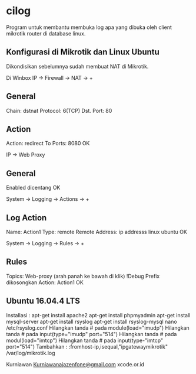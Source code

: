 # cilog
Program untuk membantu membuka log apa yang dibuka oleh client mikrotik router di database linux.

Konfigurasi di Mikrotik dan Linux Ubuntu
----------------------------------------

Dikondisikan sebelumnya sudah membuat NAT di Mikrotik. 

Di Winbox
IP -> Firewall -> NAT -> +

General
-------
Chain: dstnat
Protocol: 6(TCP)
Dst. Port: 80

Action
------
Action: redirect
To Ports: 8080
OK

IP -> Web Proxy

General
-------
Enabled dicentang 
OK

System -> Logging -> Actions -> +

Log Action
---------- 

Name: Action1
Type: remote
Remote Address: ip addresss linux ubuntu
OK

System -> Logging -> Rules -> +

Rules
----- 
Topics: Web-proxy (arah panah ke bawah di klik)
        !Debug
Prefix dikosongkan
Action: Action1
OK

Ubuntu 16.04.4 LTS
------------------

Installasi :
apt-get install apache2
apt-get install phpmyadmin
apt-get install mysql-server
apt-get install rsyslog
apt-get install rsyslog-mysql
nano /etc/rsyslog.conf
Hilangkan tanda # pada module(load="imudp")
Hilangkan tanda # pada input(type="imudp" port="514")
Hilangkan tanda # pada modul(load="imtcp")
Hilangkan tanda # pada input(type-"imtcp" port="514")
Tambahkan : :fromhost-ip,isequal,"ipgatewaymikrotik" /var/log/mikrotik.log

Kurniawan
Kurniawanajazenfone@gmail.com
xcode.or.id
